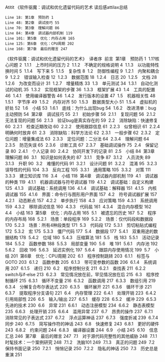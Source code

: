 Atitit 《软件驱魔：调试和优化遗留代码的艺术 读后感attilax总结

	Line 18: 第1章　预防药 1 
	Line 48: 第2章　调试技巧 55 
	Line 70: 第3章　理解问题 86 
	Line 84: 第4章　调试器内部机制 119 
	Line 101: 第5章　优化：内存占用 165 
	Line 125: 第6章　优化：CPU周期 202 
	Line 168: 第7章　最后的赠言 247 

《软件驱魔：调试和优化遗留代码的艺术》 
译者序 
前言 
第1章　预防药 1 
1.1?核心问题 2 
1.1.1　上市时间的压力 2 
1.1.2　不确定的规格说明 4 
1.1.3　以功能特性换时间 5 
1.1.4　写下来 5 
1.1.5　复杂性 8 
1.2　防御性编程 9 
1.2.1　内聚和耦合 9 
1.2.2　错误输入检查 12 
1.2.3　数据范围 18 
1.2.4　日志 20 
1.2.5　文档 28 
1.2.6　为改变而设计 31 
1.2.7　增量精炼 33 
1.3　单元测试 34 
1.3.1　自动化测试的动机 35 
1.3.2　实现框架的步骤 36 
1.3.3　框架扩展 43 
1.4　工具的配置 46 
1.4.1　使用编译器警告 46 
1.4.2　发行版本的设置 47 
1.5　机器相关性 48 
1.5.1　字节序 49 
1.5.2　内存对齐 50 
1.5.3　数据类型大小 51 
1.5.4　虚拟机的好处 52 
1.6　小结 53 
1.6.1　底线：为什么出现bug 54 
1.6.2　改进清单：bug主动预防 54 
第2章　调试技巧 55 
2.1　初始步骤 56 
2.1.1　复现问题 56 
2.1.2　无法复现的问题 56 
2.1.3　验证bug是真实存在的 59 
2.2　消除缺陷：快速修复 60 
2.2.1　检查近期改动 60 
2.2.2　使用跟踪信息 61 
2.2.3　似曾相识 61 
2.2.4　明确何时放弃 61 
2.3　消除缺陷：科学方法论 62 
2.3.1　一般步骤 62 
2.3.2　定位问题：增量集成法 63 
2.3.3　定位问题：二分法 64 
2.3.4　理解问题 64 
2.3.5　防范失误 65 
2.3.6　诊断工具 67 
2.3.7　基础调试操作 75 
2.4　保留记录 80 
2.4.1　个人记录 80 
2.4.2　协同开发下的记录 81 
2.5　小结 84 
第3章　理解问题 86 
3.1　知识是如何丢失的 87 
3.1.1　竞争 87 
3.1.2　人员流失 89 
3.1.3　升职 90 
3.2　难懂的代码 91 
3.2.1　设计问题 91 
3.2.2　混淆 95 
3.2.3　误导性的代码 104 
3.3　反向工程 105 
3.3.1　通用策略 105 
3.3.2　对策 111 
3.3.3　建立知识库 116 
3.4　小结 118 
第4章　调试器内部机制 119 
4.1　调试器的种类 119 
4.1.1　机器调试器与符号调试器 119 
4.1.2　调试基础：自定义构建 125 
4.1.3　调试基础：系统调用 136 
4.1.4　调试基础：解释器 151 
4.1.5　内核调试器 155 
4.1.6　界面：命令行与图形用户界面 157 
4.2　符号调试器扩展 157 
4.2.1　动态断点 157 
4.2.2　单步执行 158 
4.3　应对策略 159 
4.3.1　系统调用 159 
4.3.2　移除调试信息 160 
4.3.3　代码盐 161 
4.3.4　混合内存模型 162 
4.4　小结 163 
第5章　优化：内存占用 165 
5.1　被遗忘的历史 167 
5.2　程序的内存布局 168 
5.2.1　场景：单段程序 169 
5.2.2　场景：仅代码段和数据段 170 
5.2.3　场景：所有4种段类型 171 
5.3　代码段 172 
5.3.1　剪切粘贴式编程 172 
5.3.2　宏 175 
5.3.3　僵尸代码 177 
5.4　数据段 177 
5.4.1　双重用途的数据结构 178 
5.4.2　位域 180 
5.4.3　压缩算法 181 
5.5　栈 183 
5.5.1　活动记录 184 
5.5.2　函数参数 188 
5.5.3　局部变量 190 
5.6　堆 191 
5.6.1　内存池 192 
5.6.2　回收 196 
5.6.3　延迟实例化 197 
5.6.4　跟踪内存使用情况 199 
5.7　小结 201 
第6章　优化：CPU周期 202 
6.1　程序控制跳转 203 
6.1.1　标签与GOTO 203 
6.1.2　函数参数 205 
6.1.3　带可变参数的函数 206 
6.1.4　系统调用 207 
6.1.5　递归 210 
6.2　程序控制分支 211 
6.2.1　查找表 211 
6.2.2　switch与if-else 213 
6.2.3　常见情况放在前，罕见情况放在后 215 
6.3　程序控制循环 215 
6.3.1　循环不变量 216 
6.3.2　函数调用 217 
6.3.3　数组引用 219 
6.3.4　分解复合布尔表达式 220 
6.3.5　循环展开 221 
6.3.6　循环干涉 221 
6.3.7　提取程序分支语句 221 
6.4　内存管理 222 
6.4.1　处理开销 223 
6.4.2　引用局部性 226 
6.5　输入/输出 227 
6.5.1　缓存 228 
6.5.2　缓冲 229 
6.5.3　先进的技术 230 
6.6　异常 231 
6.6.1　动态注册模型 234 
6.6.2　静态表模型 235 
6.6.3　处理开销 235 
6.6.4　滥用异常 237 
6.7　昂贵的操作 237 
6.7.1　消除常见的子表达式 237 
6.7.2　浮点运算神话 237 
6.7.3　强度折减 239 
6.7.4　同步 240 
6.7.5　简写操作符的神话 243 
6.8　快速修复 243 
6.8.1　更好的硬件 243 
6.8.2　约束问题 244 
6.8.3　编译器设置 244 
6.9　小结 245 
6.10　信息汇总 246 
第7章　最后的赠言 247 
7.1　对于源代码完整性的其他威胁 248 
7.1.1　时髦技术：一个案例研究 248 
7.1.2　洗脑101 249 
7.1.3　真正的问题 249 
7.2　保持书面记录 250 
7.2.1　悄悄记录 250 
7.2.2　隐私的神话 250 
7.3　历史总是重演 251 

